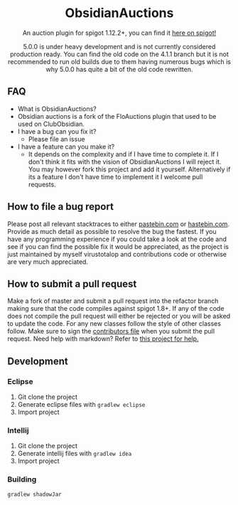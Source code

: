 <div align="center">
<h1>ObsidianAuctions</h1>

<p>An auction plugin for spigot 1.12.2+, you can find it <a href=https://www.spigotmc.org/resources/obsidianauctions.5595/">here on spigot!</a></p>
<p>5.0.0 is under heavy development and is not currently considered production ready. You can find the old code on the 4.1.1 branch but it is not recommended to run old builds due to them having numerous bugs which is why 5.0.0 has quite a bit of the old code rewritten.</p>
 </div>

## FAQ
* What is ObsidianAuctions?
 * Obsidian auctions is a fork of the FloAuctions plugin that used to be used on ClubObsidian.
* I have a bug can you fix it?
  * Please file an issue
* I have a feature can you make it?
  * It depends on the complexity and if I have time to complete it. If I don't think it fits with the vision of ObsidianAuctions I will reject it. You may however fork this project and add it yourself. Alternatively if its a feature I don't have time to implement it I welcome pull requests. 

## How to file a bug report
Please post all relevant stacktraces to either [pastebin.com](pastebin.com) or [hastebin.com](hastebin.com).
Provide as much detail as possible to resolve the bug the fastest.
If you have any programming experience if you could take a look at the code and see if you can find the possible fix it would be appreciated, as the project is just maintained by myself virustotalop and contributions code or otherwise are very much appreciated.

## How to submit a pull request
Make a fork of master and submit a pull request into the refactor branch making sure that the code compiles against spigot 1.8+.
If any of the code does not compile the pull request will either be rejected or you will be asked to update the code.
For any new classes follow the style of other classes follow. Make sure to sign the [contributors file](CONTRIBUTORS.md) when you submit the pull request. Need help with markdown? Refer to [this project for help.](https://github.com/adam-p/markdown-here/wiki/Markdown-Cheatsheet)


## Development

### Eclipse

1. Git clone the project
2. Generate eclipse files with `gradlew eclipse`
3. Import project

### Intellij

1. Git clone the project
2. Generate intellij files with `gradlew idea`
3. Import project

### Building

`gradlew shadowJar`
